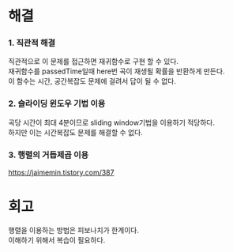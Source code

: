 # 해결
### 1. 직관적 해결
직관적으로 이 문제를 접근하면 재귀함수로 구현 할 수 있다.  
재귀함수를 passedTime일때 here번 곡이 재생될 확률을 반환하게 만든다.  
이 함수는 시간, 공간복잡도 문제에 걸려서 답이 될 수 없다.

### 2. 슬라이딩 윈도우 기법 이용
곡당 시간이 최대 4분이므로 sliding window기법을 이용하기 적당하다.  
하지만 이는 시간복잡도 문제를 해결할 수 없다.

### 3. 행렬의 거듭제곱 이용
https://jaimemin.tistory.com/387 

# 회고
행렬을 이용하는 방법은 피보나치가 한계이다.  
이해하기 위해서 복습이 필요하다.
